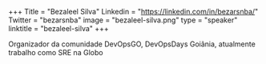 +++
Title = "Bezaleel Silva"
Linkedin = "https://linkedin.com/in/bezarsnba/"
Twitter = "bezarsnba"
image = "bezaleel-silva.png"
type = "speaker"
linktitle = "bezaleel-silva"
+++

Organizador da comunidade DevOpsGO, DevOpsDays Goiânia, atualmente trabalho como SRE na Globo
